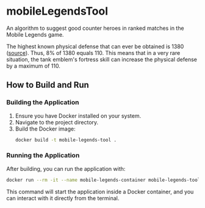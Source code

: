 
# mobileLegendsTool

An algorithm to suggest good counter heroes in ranked matches in the Mobile Legends game.

The highest known physical defense that can ever be obtained is 1380 ([source](https://mobile-legends.fandom.com/wiki/Physical_defense)). Thus, 8% of 1380 equals 110. This means that in a very rare situation, the tank emblem's fortress skill can increase the physical defense by a maximum of 110.

## How to Build and Run

### Building the Application

1. Ensure you have Docker installed on your system.
2. Navigate to the project directory.
3. Build the Docker image:
   ```bash
   docker build -t mobile-legends-tool .
   ```

### Running the Application

After building, you can run the application with:

```bash
docker run --rm -it --name mobile-legends-container mobile-legends-tool
```

This command will start the application inside a Docker container, and you can interact with it directly from the terminal.
